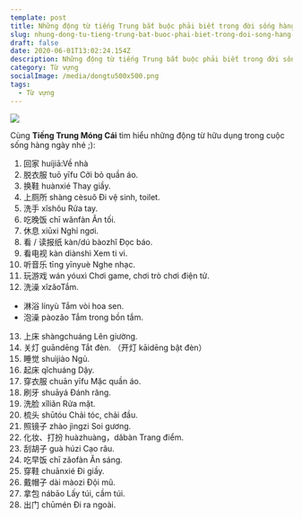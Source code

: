 ```yaml
---
template: post
title: Những động từ tiếng Trung bắt buộc phải biết trong đời sống hàng ngày
slug: nhung-dong-tu-tieng-trung-bat-buoc-phai-biet-trong-doi-song-hang-ngay
draft: false
date: 2020-06-01T13:02:24.154Z
description: Những động từ tiếng Trung bắt buộc phải biết trong đời sống hàng ngày
category: Từ vựng
socialImage: /media/dongtu500x500.png
tags:
  - Từ vựng
---
```

![](/media/dongtu500x500.png)

Cùng **Tiếng Trung Móng Cái** tìm hiểu những động từ hữu dụng trong cuộc sống hàng ngày nhé ;):

1. 回家 huíjiā:Về nhà
2. 脱衣服 tuō yīfu Cởi bỏ quần áo.
3. 换鞋 huànxié Thay giầy.
4. 上厕所 shàng cèsuǒ Đi vệ sinh, toilet.
5. 洗手 xǐshǒu Rửa tay.
6. 吃晚饭 chī wǎnfàn Ăn tối.
7. 休息 xiūxi Nghỉ ngơi.
8. 看 / 读报纸 kàn/dú bàozhǐ Đọc báo.
9. 看电视 kàn diànshì Xem ti vi.
10. 听音乐 tīng yīnyuè Nghe nhạc.
11. 玩游戏 wán yóuxì Chơi game, chơi trò chơi điện tử.
12. 洗澡 xǐzǎoTắm.

* 淋浴 línyù Tắm vòi hoa sen.
* 泡澡 pàozǎo Tắm trong bồn tắm.

13. 上床 shàngchuáng Lên giường.
14. 关灯 guāndēng Tắt đèn. （开灯 kāidēng bật đèn）
15. 睡觉 shuìjiào Ngủ.
16. 起床 qǐchuáng Dậy.
17. 穿衣服 chuān yīfu Mặc quần áo.
18. 刷牙 shuāyá Đánh răng.
19. 洗脸 xǐliǎn Rửa mặt.
20. 梳头 shūtóu Chải tóc, chải đầu.
21. 照镜子 zhào jìngzi Soi gương.
22. 化妆、打扮 huàzhuàng，dǎbàn Trang điểm.
23. 刮胡子 guà húzi Cạo râu.
24. 吃早饭 chī zǎofàn Ăn sáng.
25. 穿鞋 chuānxié Đi giầy.
26. 戴帽子 dài màozi Đội mũ.
27. 拿包 nábāo Lấy túi, cầm túi.
28. 出门 chūmén Đi ra ngoài.